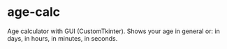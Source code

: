 # age-calc
 Age calculator with GUI (CustomTkinter). Shows your age in general or: in days, in hours, in minutes, in seconds.
